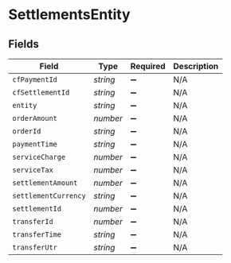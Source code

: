 # SettlementsEntity


## Fields

| Field                | Type                 | Required             | Description          |
| -------------------- | -------------------- | -------------------- | -------------------- |
| `cfPaymentId`        | *string*             | :heavy_minus_sign:   | N/A                  |
| `cfSettlementId`     | *string*             | :heavy_minus_sign:   | N/A                  |
| `entity`             | *string*             | :heavy_minus_sign:   | N/A                  |
| `orderAmount`        | *number*             | :heavy_minus_sign:   | N/A                  |
| `orderId`            | *string*             | :heavy_minus_sign:   | N/A                  |
| `paymentTime`        | *string*             | :heavy_minus_sign:   | N/A                  |
| `serviceCharge`      | *number*             | :heavy_minus_sign:   | N/A                  |
| `serviceTax`         | *number*             | :heavy_minus_sign:   | N/A                  |
| `settlementAmount`   | *number*             | :heavy_minus_sign:   | N/A                  |
| `settlementCurrency` | *string*             | :heavy_minus_sign:   | N/A                  |
| `settlementId`       | *number*             | :heavy_minus_sign:   | N/A                  |
| `transferId`         | *number*             | :heavy_minus_sign:   | N/A                  |
| `transferTime`       | *string*             | :heavy_minus_sign:   | N/A                  |
| `transferUtr`        | *string*             | :heavy_minus_sign:   | N/A                  |